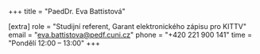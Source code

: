 +++
title = "PaedDr. Eva Battistová"

[extra]
role = "Studijní referent, Garant elektronického zápisu pro KITTV"
email = "eva.battistova@pedf.cuni.cz"
phone = "+420 221 900 141"
time = "Pondělí 12:00 &ndash; 13:00"
+++

